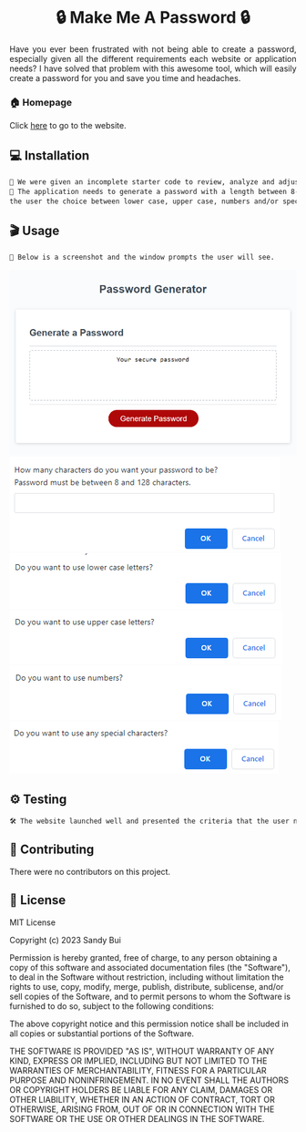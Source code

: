 <h1 align="center">🔒 Make Me A Password 🔒</h1>

<div style="text-align: justify;">

Have you ever been frustrated with not being able to create a password, especially given all the 
different requirements each website or application needs?  I have solved that problem with this 
awesome tool, which will easily create a password for you and save you time and headaches.

</div>

### 🏠 Homepage

Click [here](https://stbuiemory.github.io/Make_Me_A_Password/) to go to the website.

## 💻 Installation

```sh
🎯 We were given an incomplete starter code to review, analyze and adjust to meet certain criteria.
🎯 The application needs to generate a password with a length between 8-128 characters whilst giving
the user the choice between lower case, upper case, numbers and/or special characters.
```
## 🎬 Usage

```sh
🤩 Below is a screenshot and the window prompts the user will see.
```
![Screenshot of the final product](./assets/Screenshot_password%20generator.png)
![Screenshot of the window prompt 1](./assets/Screenshot_pwlength.png)
![Screenshot of the window prompt 2](./assets/Screenshot_lowercase.png)
![Screenshot of the window prompt 3](./assets/Screenshot_uppercase.png)
![Screenshot of the window prompt 4](./assets/Screenshot_numbers.png)
![Screenshot of the window prompt 5](./assets/Screenshot_special.png)

## ⚙️ Testing

```sh
🛠️ The website launched well and presented the criteria that the user needs.
```

## 🤝 Contributing

There were no contributors on this project.

## 📝 License

MIT License

Copyright (c) 2023 Sandy Bui

Permission is hereby granted, free of charge, to any person obtaining a copy of this software and associated documentation files (the "Software"), to deal in the Software without restriction, including without limitation the rights to use, copy, modify, merge, publish, distribute, sublicense, and/or sell copies of the Software, and to permit persons to whom the Software is furnished to do so, subject to the following conditions:

The above copyright notice and this permission notice shall be included in all copies or substantial portions of the Software.

THE SOFTWARE IS PROVIDED "AS IS", WITHOUT WARRANTY OF ANY KIND, EXPRESS OR IMPLIED, INCLUDING BUT NOT LIMITED TO THE WARRANTIES OF MERCHANTABILITY, FITNESS FOR A PARTICULAR PURPOSE AND NONINFRINGEMENT. IN NO EVENT SHALL THE AUTHORS OR COPYRIGHT HOLDERS BE LIABLE FOR ANY CLAIM, DAMAGES OR OTHER LIABILITY, WHETHER IN AN ACTION OF CONTRACT, TORT OR OTHERWISE, ARISING FROM, OUT OF OR IN CONNECTION WITH THE SOFTWARE OR THE USE OR OTHER DEALINGS IN THE SOFTWARE.
